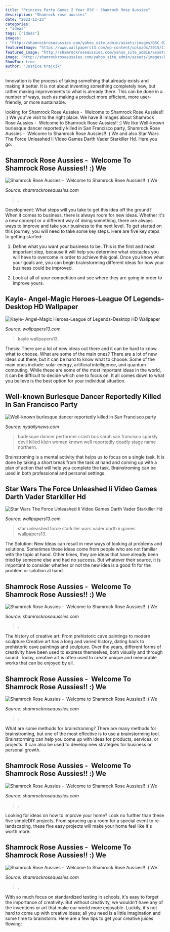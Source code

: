 ```yaml
---
title: "Princess Party Games 2 Year Old : Shamrock Rose Aussies"
description: "Shamrock rose aussies"
date: "2022-12-25"
categories:
- "ideas"
tags: ["ideas"]
images:
- "http://shamrockroseaussies.com/yahoo_site_admin/assets/images/DSC_0212.176181402_std.JPG"
featuredImage: "https://www.wallpapers13.com/wp-content/uploads/2015/11/Kayle-Angel-Magic-Heroes-League-of-Legends-Desktop-HD-Wallpaper-2560x1440.jpg"
featured_image: "http://shamrockroseaussies.com/yahoo_site_admin/assets/images/DSC_0212.176181402_std.JPG"
image: "http://shamrockroseaussies.com/yahoo_site_admin/assets/images/DSC_0716.10500500_std.jpg"
ShowToc: true
author: "Justice Krajcik"
---
```



Innovation is the process of taking something that already exists and making it better. It is not about inventing something completely new, but rather making improvements to what is already there. This can be done in a number of ways, such as making a product more efficient, more user-friendly, or more sustainable.

	

		
looking for Shamrock Rose Aussies - ﻿﻿﻿ Welcome to Shamrock Rose Aussies!! :) We you've visit to the right place. We have 8 Images about Shamrock Rose Aussies - ﻿﻿﻿ Welcome to Shamrock Rose Aussies!! :) We like Well-known burlesque dancer reportedly killed in San Francisco party, Shamrock Rose Aussies - ﻿﻿﻿ Welcome to Shamrock Rose Aussies!! :) We and also Star Wars The Force Unleashed Ii Video Games Darth Vader Starkiller Hd. Here you go:
		
    
## Shamrock Rose Aussies - ﻿﻿﻿ Welcome To Shamrock Rose Aussies!! :) We

<img loading=lazy src="http://shamrockroseaussies.com/yahoo_site_admin/assets/images/DSC_0356.301152256_std.JPG" onerror="this.onerror=null;this.src='https://tse2.mm.bing.net/th?id=OIP.62vS6212INCukPyelDvJzAHaE-&amp;pid=15.1';" alt="Shamrock Rose Aussies - ﻿﻿﻿ Welcome to Shamrock Rose Aussies!! :) We">

_Source: shamrockroseaussies.com_

>. 

	

Development: What steps will you take to get this idea off the ground?
When it comes to business, there is always room for new ideas. Whether it's a new concept or a different way of doing something, there are always ways to improve and take your business to the next level. To get started on this journey, you will need to take some key steps. Here are five key steps to getting started:
1. Define what you want your business to be. This is the first and most important step, because it will help you determine what obstacles you will have to overcome in order to achieve this goal. Once you know what your goals are, you can begin brainstorming different ideas for how your business could be improved.

2. Look at all of your competition and see where they are going in order to improve yours.

    
## Kayle- Angel-Magic Heroes-League Of Legends-Desktop HD Wallpaper

<img loading=lazy src="https://www.wallpapers13.com/wp-content/uploads/2015/11/Kayle-Angel-Magic-Heroes-League-of-Legends-Desktop-HD-Wallpaper-2560x1440.jpg" onerror="this.onerror=null;this.src='https://tse1.mm.bing.net/th?id=OIP.9dz5KNqfrmaVdtDQHoS9nQHaEK&amp;pid=15.1';" alt="Kayle- Angel-Magic Heroes-League of Legends-Desktop HD Wallpaper">

_Source: wallpapers13.com_

>kayle wallpapers13. 

	

Thesis: There are a lot of new ideas out there and it can be hard to know what to choose. What are some of the main ones?
There are a lot of new ideas out there, but it can be hard to know what to choose. Some of the main ones include: solar energy, artificial intelligence, and quantum computing. While these are some of the most important ideas in the world, it can be difficult to decide which one to focus on. It all comes down to what you believe is the best option for your individual situation.

    
## Well-known Burlesque Dancer Reportedly Killed In San Francisco Party

<img loading=lazy src="https://www.nydailynews.com/resizer/CSmaWeOCN8Ab69zYuLI_YHrVvUI=/1200x0/arc-anglerfish-arc2-prod-tronc.s3.amazonaws.com/public/HR4L4B5MYJ3VH3J7BMIW5RD5BU.jpg" onerror="this.onerror=null;this.src='https://tse3.mm.bing.net/th?id=OIP.eUuyaWULjnGblr4IT4ix2QHaMN&amp;pid=15.1';" alt="Well-known burlesque dancer reportedly killed in San Francisco party">

_Source: nydailynews.com_

>burlesque dancer performer crash bus sarah san francisco sparkly devil killed klein woman known well reportedly deadly stage name northern. 

	

Brainstroming is a mental activity that helps us to focus on a single task. It is done by taking a short break from the task at hand and coming up with a plan of action that will help you complete the task. Brainstroming can be used in both professional and personal settings.

    
## Star Wars The Force Unleashed Ii Video Games Darth Vader Starkiller Hd

<img loading=lazy src="https://www.wallpapers13.com/wp-content/uploads/2016/04/Star-Wars-The-Force-Unleashed-II-Video-games-Darth-Vader-Starkiller-HD-Wallpaper-1280x768.jpg" onerror="this.onerror=null;this.src='https://tse3.mm.bing.net/th?id=OIP.Gsdxo-6TnCkwzytfWn46egHaEc&amp;pid=15.1';" alt="Star Wars The Force Unleashed Ii Video Games Darth Vader Starkiller Hd">

_Source: wallpapers13.com_

>star unleashed force starkiller wars vader darth ii games wallpapers13. 

	

The Solution:
New Ideas can result in new ways of looking at problems and solutions. Sometimes these ideas come from people who are not familiar with the topic at hand. Other times, they are ideas that have already been tried by someone else and had no success. But whatever their source, it is important to consider whether or not the new idea is a good fit for the problem or solution at hand.

    
## Shamrock Rose Aussies - ﻿﻿﻿ Welcome To Shamrock Rose Aussies!! :) We

<img loading=lazy src="http://shamrockroseaussies.com/yahoo_site_admin/assets/images/DSC_0420.285160239_std.JPG" onerror="this.onerror=null;this.src='https://tse4.mm.bing.net/th?id=OIP.k38V9PWk8siCLWniPBM9kgHaE8&amp;pid=15.1';" alt="Shamrock Rose Aussies - ﻿﻿﻿ Welcome to Shamrock Rose Aussies!! :) We">

_Source: shamrockroseaussies.com_

>. 

	

The history of creative art: From prehistoric cave paintings to modern sculpture
Creative art has a long and varied history, dating back to prehistoric cave paintings and sculpture. Over the years, different forms of creativity have been used to express themselves, both visually and through sound. Today, creative art is often used to create unique and memorable works that can be enjoyed by all.

    
## Shamrock Rose Aussies - ﻿﻿﻿ Welcome To Shamrock Rose Aussies!! :) We

<img loading=lazy src="http://shamrockroseaussies.com/yahoo_site_admin/assets/images/DSC_0716.10500500_std.jpg" onerror="this.onerror=null;this.src='https://tse2.mm.bing.net/th?id=OIP.ywHyXSOmdryMRxNFAASMnwHaE-&amp;pid=15.1';" alt="Shamrock Rose Aussies - ﻿﻿﻿ Welcome to Shamrock Rose Aussies!! :) We">

_Source: shamrockroseaussies.com_

>. 

	

What are some methods for brainstroming?
There are many methods for brainstroming, but one of the most effective is to use a brainstorming tool. Brainstorming can help you come up with ideas for products, services, or projects. It can also be used to develop new strategies for business or personal growth.

    
## Shamrock Rose Aussies - ﻿﻿﻿ Welcome To Shamrock Rose Aussies!! :) We

<img loading=lazy src="http://shamrockroseaussies.com/yahoo_site_admin/assets/images/DSC_0443.79194912_std.JPG" onerror="this.onerror=null;this.src='https://tse4.mm.bing.net/th?id=OIP.LqknaOoWrjRsY5CgNRAxrgHaE-&amp;pid=15.1';" alt="Shamrock Rose Aussies - ﻿﻿﻿ Welcome to Shamrock Rose Aussies!! :) We">

_Source: shamrockroseaussies.com_

>. 

	

Looking for ideas on how to improve your home? Look no further than these five simpleDIY projects. From sprucing up a room for a special event to re-landscaping, these five easy projects will make your home feel like it's worth more.

    
## Shamrock Rose Aussies - ﻿﻿﻿ Welcome To Shamrock Rose Aussies!! :) We

<img loading=lazy src="http://shamrockroseaussies.com/yahoo_site_admin/assets/images/DSC_0212.176181402_std.JPG" onerror="this.onerror=null;this.src='https://tse3.mm.bing.net/th?id=OIP.XhlscC2gYBbfFccpWS6viQHaGP&amp;pid=15.1';" alt="Shamrock Rose Aussies - ﻿﻿﻿ Welcome to Shamrock Rose Aussies!! :) We">

_Source: shamrockroseaussies.com_

>. 

	

With so much focus on standardized testing in schools, it's easy to forget the importance of creativity. But without creativity, we wouldn't have any of the inventions or art that make our world more enjoyable. Luckily, it's not hard to come up with creative ideas; all you need is a little imagination and some time to brainstorm. Here are a few tips to get your creative juices flowing:

